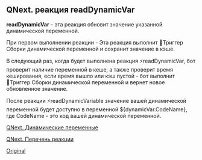 ## QNext. реакция readDynamicVar

**readDynamicVar** - эта реакция обновит значение указанной динамической переменной.



При первом выполнении реакции - Эта реакция выполнит 🔗Триггер Сборки динамической переменной и сохранит значение в кэше.



В следующий раз, когда будет выполнена реакция ⚡️readDynamicVar, бот проверит наличие переменной в кеше, а также проверит время кеширования, если время вышло или кэш пустой - бот выполнит 🔗Триггер Сборки динамической переменной и вернет новое обновленное значение.



После реакции ⚡️readDynamicVariable значение вашей динамической переменной будет доступно в переменной ${dynamicVar.CodeName}, где CodeName - это код вашей динамической переменной.



[QNext. Динамические переменные](/docs-test/ph/reactions/dynamicvariable)

[QNext. Перечень реакции](/docs-test/ph/reactions)
  
[Original](https://telegra.ph/QNext-admin-reaction-readDynamicVariable-05-01)